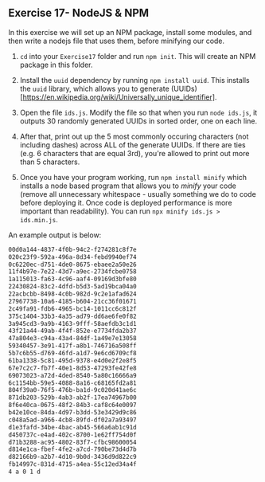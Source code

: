 ## Exercise 17- NodeJS & NPM

In this exercise we will set up an NPM package, install some modules, and then write a nodejs file that uses them, before minifying our code.

1. `cd` into your `Exercise17` folder and run `npm init`. This will create an NPM package in this folder.

2. Install the `uuid` dependency by running `npm install uuid`. This installs the `uuid` library, which allows you to generate (UUIDs)[https://en.wikipedia.org/wiki/Universally_unique_identifier].

3. Open the file `ids.js`. Modify the file so that when you run `node ids.js`, it outputs 30 randomly generated UUIDs in sorted order, one on each line.

4. After that, print out up the 5 most commonly occuring characters (not including dashes) across ALL of the generate UUIDs. If there are ties (e.g. 6 characters that are equal 3rd), you're allowed to print out more than 5 characters. 

5. Once you have your program working, run `npm install minify` which installs a node based program that allows you to *minify* your code (remove all unnecessary whitespace - usually something we do to code before deploying it. Once code is deployed performance is more important than readability). You can run `npx minify ids.js > ids.min.js`.

An example output is below:
```txt
00d0a144-4837-4f0b-94c2-f274281c8f7e
020c23f9-592a-496a-8d34-febd9940ef74
0c6220ec-d751-4de0-8675-ebaee2a50e26
11f4b97e-7e22-43d7-a9ec-2734fcbe0758
1a115013-fa63-4c96-aaf4-09169d3bfe80
22430824-83c2-4dfd-b5d3-5ad19bca04a0
22acbcbb-8498-4c0b-982d-9c2e1afad624
27967738-10a6-4185-b604-21cc36f01671
2c49fa91-fdb6-4965-bc14-1011cc6c812f
375c1404-33b3-4a35-ad79-dd6ae6fe0f82
3a945cd3-9a9b-4163-9fff-58aefdb3c1d1
43f21a44-49ab-4f4f-852e-e7734fda2b37
47a804e3-c94a-43a4-84df-1a49e7e13058
59340457-3e91-417f-a8b1-746716a508ff
5b7c6b55-d769-46fd-a1d7-9e6cd6709cf8
61ba1338-5c81-495d-9378-e4d0e2f2e8f5
67e7c2c7-fb7f-40e1-8d53-47293fe42fe8
69073023-a72d-4ded-8540-5a80c16666a9
6c1154bb-59e5-4088-8a16-c68165fd2a81
804f39a0-76f5-476b-ba1d-9c020d41ae6c
871db203-529b-4ab3-ab2f-17ea74967b00
8f6e40ca-0675-48f2-84b3-caf8c64e0097
b42e10ce-84da-4d97-b3dd-53e3429d9c86
c048a5ad-a966-4cb8-89fd-df02a7a93497
d1e3fafd-34be-4bac-ab45-566a6ab1c91d
d450737c-e4ad-402c-8700-1e62ff754d0f
d71b3288-ac95-4802-83f7-cfbc98600054
d814e1ca-fbef-4fe2-a7cd-790be73d4d7b
d82166b9-a2b7-4d10-9b0d-3436d9d822c9
fb14997c-831d-4715-a4ea-55c12ed34a4f
4 a 0 1 d
```
